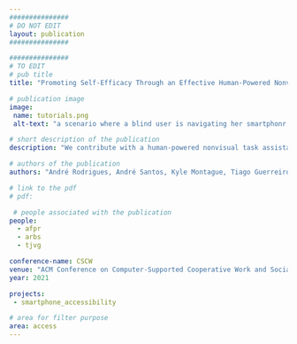 ```yaml
---
###############
# DO NOT EDIT
layout: publication
###############

###############
# TO EDIT
# pub title
title: "Promoting Self-Efficacy Through an Effective Human-Powered Nonvisual Smartphone Task Assistant"

# publication image
image:
 name: tutorials.png
 alt-text: "a scenario where a blind user is navigating her smartphonr while receiving audio instructions on how to perform a task" # provide a short description for the image #a11y

# short description of the publication
description: "We contribute with a human-powered nonvisual task assistant for smartphones to provide pervasive assistance. We argue, in addition to success, one must carefully consider promoting and evaluating factors such as self-efficacy and the belief in one's abilities to control and learn to use technology. In this paper, we show effective assistant positively affects self-efficacy when performing new tasks with smartphones, affects perceptions of accessibility and enables systemic task-based learning."

# authors of the publication
authors: "André Rodrigues, André Santos, Kyle Montague, Tiago Guerreiro"

# link to the pdf
# pdf: 

 # people associated with the publication
people:
  - afpr
  - arbs
  - tjvg

conference-name: CSCW
venue: "ACM Conference on Computer-Supported Cooperative Work and Social Computing, October, 2021"
year: 2021

projects:
 - smartphone_accessibility

# area for filter purpose
area: access
---
```

